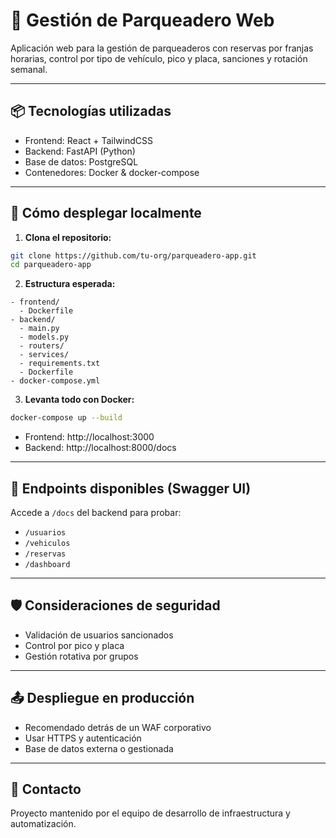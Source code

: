 # 🚗 Gestión de Parqueadero Web

Aplicación web para la gestión de parqueaderos con reservas por franjas horarias, control por tipo de vehículo, pico y placa, sanciones y rotación semanal.

---

## 📦 Tecnologías utilizadas
- Frontend: React + TailwindCSS
- Backend: FastAPI (Python)
- Base de datos: PostgreSQL
- Contenedores: Docker & docker-compose

---

## 🚀 Cómo desplegar localmente

1. **Clona el repositorio:**
```bash
git clone https://github.com/tu-org/parqueadero-app.git
cd parqueadero-app
```

2. **Estructura esperada:**
```
- frontend/
  - Dockerfile
- backend/
  - main.py
  - models.py
  - routers/
  - services/
  - requirements.txt
  - Dockerfile
- docker-compose.yml
```

3. **Levanta todo con Docker:**
```bash
docker-compose up --build
```

- Frontend: http://localhost:3000
- Backend: http://localhost:8000/docs

---

## 🧪 Endpoints disponibles (Swagger UI)
Accede a `/docs` del backend para probar:
- `/usuarios`
- `/vehiculos`
- `/reservas`
- `/dashboard`

---

## 🛡️ Consideraciones de seguridad
- Validación de usuarios sancionados
- Control por pico y placa
- Gestión rotativa por grupos

---

## 📤 Despliegue en producción
- Recomendado detrás de un WAF corporativo
- Usar HTTPS y autenticación
- Base de datos externa o gestionada

---

## 📧 Contacto
Proyecto mantenido por el equipo de desarrollo de infraestructura y automatización.
